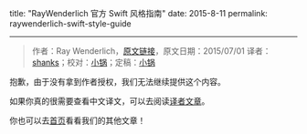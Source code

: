 title: "RayWenderlich 官方 Swift 风格指南"
date: 2015-8-11
permalink: raywenderlich-swift-style-guide

---
> 作者：Ray Wenderlich，[原文链接](https://github.com/raywenderlich/swift-style-guide)，原文日期：2015/07/01
> 译者：[shanks](http://codebuild.me/)；校对：[小锅](http://www.swiftyper.com/)；定稿：[小锅](http://www.swiftyper.com/)

抱歉，由于没有拿到作者授权，我们无法继续提供这个内容。

如果你真的很需要查看中文译文，可以去阅读[译者文章](http://codebuild.me/2015/09/14/raywenderlich-swift-style-guide/)。

你也可以去[首页](http://swift.gg)看看我们的其他文章！